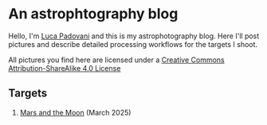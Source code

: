 # An astrophtography blog

Hello, I'm [Luca Padovani](https://boystrange.github.io) and this is my
astrophotography blog. Here I'll post pictures and describe detailed processing
workflows for the targets I shoot.

All pictures you find here are licensed under a [Creative Commons
Attribution-ShareAlike 4.0
License](https://creativecommons.org/licenses/by-sa/4.0/) <i class="fa-brands
    fa-creative-commons"></i> <i class="fa-brands fa-creative-commons-by"></i>
    <i class="fa-brands fa-creative-commons-sa"></i>

## Targets

1. [Mars and the Moon](moon-mars-2025/index.md) (March 2025)
